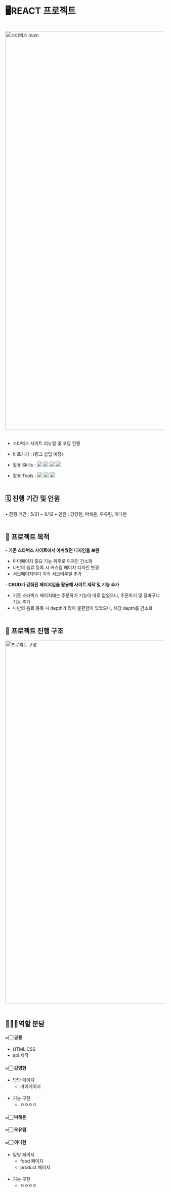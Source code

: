 # 🖥️REACT 프로젝트

<br>

<img width="1256" alt="스타벅스 main" src="https://github.com/dandanii22/starbucks/assets/168395861/798ea0e5-4cce-4042-8776-1af737e66d0a">

<br>
<br>

- 스타벅스 사이트 리뉴얼 및 코딩 진행
- 바로가기 : (링크 삽입 예정)

- 활용 Skills : <img src="https://img.shields.io/badge/HTML5-E34F26?style=flat&logo=HTML5&logoColor=white" /> <img src="https://img.shields.io/badge/CSS3-1572B6?style=flat&logo=CSS3&logoColor=white" /> <img src="https://img.shields.io/badge/JavaScript-F7DF1E?style=flat&logo=JavaScript&logoColor=white" /> <img src="https://img.shields.io/badge/React-61DAFB?style=flat&logo=React&logoColor=white" />
- 활용 Tools : <img src="https://img.shields.io/badge/Figma-F24E1E?style=flat&logo=Figma&logoColor=white" /> <img src="https://img.shields.io/badge/Slack-4A154B?style=flat&logo=Slack&logoColor=white" /> <img src="https://img.shields.io/badge/GitHub-181717?style=flat&logo=GitHub&logoColor=white" />
  <br>
  <br>

## 🗓️ 진행 기간 및 인원

• 진행 기간 : 5/31 ~ 6/12
• 인원 : 강영현, 박해윤, 우유림, 이다현
<br>
<br>

## 🎯 프로젝트 목적

**- 기존 스타벅스 사이트에서 아쉬웠던 디자인을 보완**

- 마이페이지 중요 기능 위주로 디자인 간소화
- 나만의 음료 등록 시 커스텀 페이지 디자인 변경
- 서브페이지마다 각각 서브비주얼 추가
  <br>

**- CRUD가 갖춰진 페이지임을 활용해 사이트 제작 및 기능 추가**

- 기존 스타벅스 페이지에는 주문하기 기능이 따로 없었으나, 주문하기 및 장바구니 기능 추가
- 나만의 음료 등록 시 depth가 많아 불편함이 있었으나, 해당 depth를 간소화
  <br>
  <br>

## 👣 프로젝트 진행 구조

<img width="1143" alt="프로젝트 구성" src="https://github.com/dandanii22/starbucks/assets/168395861/e5ea857b-f39d-4c1b-8d50-e47dbaaebed4">
 <br>
  <br>

## 👩🏻‍💻역할 분담

#### 👉🏻 공통

- HTML,CSS
- api 제작

#### 👉🏻 강영현

- 담당 페이지
  - 마이페이지
    <br>
    <br>
- 기능 구현
  - ㅇㅇㅇㅇ

#### 👉🏻 박해윤

#### 👉🏻 우유림

#### 👉🏻 이다현

- 담당 페이지
  - food 페이지
  - product 페이지
    <br>
    <br>
- 기능 구현
  - ㅇㅇㅇㅇ
